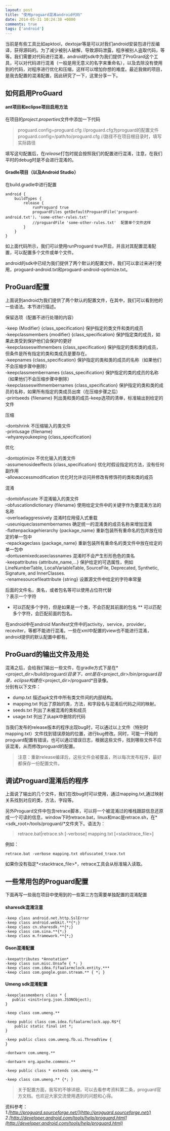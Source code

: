 ```yaml
---
layout: post
title: "使用proguard混淆android代码"
date: 2014-05-31 10:24:38 +0800
comments: true
tags: ['android']
---
```


当前是有些工具比如apktool，dextojar等是可以对我们android安装包进行反编译，获得源码的。为了减少被别人破解，导致源码泄露，程序被别人盗取代码，等等。我们需要对代码进行混淆，android的sdk中为我们提供了ProGrard这个工具，可以对代码进行混淆（一般是用无意义的名字来重命名），以及去除没有使用到的代码，对程序进行优化和压缩，这样可以增加你想的难度。最近我做的项目，是我去配置的混淆配置，因此研究了一下，这里分享一下。

## 如何启用ProGuard

#### ant项目和eclipse项目启用方法
在项目的*project.properties*文件中添加一下代码       
>proguard.config=proguard.cfg  //proguard.cfg为proguard的配置文件    
>proguard.config=/path/to/proguard.cfg //路径不在项目根目录时，填写实际路径    

填写这句配置后，在*release*打包时就会按照我们的配置进行混淆，注意，在我们平时的debug时是不会进行混淆的。
<!--more-->
#### Gradle项目（以及Android Studio）
在build.gradle中进行配置 
```     
android {
    buildTypes {
        release {
            runProguard true
            proguardFiles getDefaultProguardFile('proguard-android.txt')，'some-other-rules.txt'
            //proguardFile 'some-other-rules.txt'  配置单个文件这样
        }
    }
}
```

如上面代码所示，我们可以使用runProguard true开启，并且对其配置混淆配置，可以配置多个文件或单个文件。

android的sdk中已经为我们提供了两个默认的配置文件，我们可以拿过来进行使用，proguard-android.txt和proguard-android-optimize.txt。


## ProGuard配置

上面说到android为我们提供了两个默认的配置文件，在其中，我们可以看到他的一些语法。本节进行描述。


保留选项（配置不进行处理的内容）

-keep {Modifier} {class_specification}    保护指定的类文件和类的成员             
-keepclassmembers {modifier} {class_specification}    保护指定类的成员，如果此类受到保护他们会保护的更好                 
-keepclasseswithmembers {class_specification}    保护指定的类和类的成员，但条件是所有指定的类和类成员是要存在。             
-keepnames {class_specification}    保护指定的类和类的成员的名称（如果他们不会压缩步骤中删除）                        
-keepclassmembernames {class_specification}    保护指定的类的成员的名称（如果他们不会压缩步骤中删除）                  
-keepclasseswithmembernames {class_specification}    保护指定的类和类的成员的名称，如果所有指定的类成员出席（在压缩步骤之后）                   
-printseeds {filename}    列出类和类的成员-keep选项的清单，标准输出到给定的文件             
 
压缩 

-dontshrink    不压缩输入的类文件            
-printusage {filename}              
-whyareyoukeeping {class_specification}                
 
优化 

-dontoptimize    不优化输入的类文件          
-assumenosideeffects {class_specification}    优化时假设指定的方法，没有任何副作用             
-allowaccessmodification    优化时允许访问并修改有修饰符的类和类的成员           
 
混淆 

-dontobfuscate    不混淆输入的类文件                      
-obfuscationdictionary {filename}    使用给定文件中的关键字作为要混淆方法的名称      
-overloadaggressively    混淆时应用侵入式重载             
-useuniqueclassmembernames    确定统一的混淆类的成员名称来增加混淆            
-flattenpackagehierarchy {package_name}    重新包装所有重命名的包并放在给定的单一包中            
-repackageclass {package_name}    重新包装所有重命名的类文件中放在给定的单一包中           
-dontusemixedcaseclassnames    混淆时不会产生形形色色的类名           
-keepattributes {attribute_name,...}    保护给定的可选属性，例如LineNumberTable, LocalVariableTable, SourceFile, Deprecated, Synthetic, Signature, and InnerClasses.         
-renamesourcefileattribute {string}    设置源文件中给定的字符串常量  

后面的文件名，类名，或者包名等可以使用占位符代替    
？表示一个字符
* 可以匹配多个字符，但是如果是一个类，不会匹配其前面的包名
** 可以匹配多个字符，会匹配前面的包名。

在android中在android Manifest文件中的activity，service，provider， receviter，等都不能进行混淆。一些在xml中配置的view也不能进行混淆，android提供的默认配置中都有。       

## ProGuard的输出文件及用处

混淆之后，会给我们输出一些文件，在gradle方式下是在*<project_dir>/build/proguard/*目录下，ant是在*<project_dir>/bin/proguard*目录，eclipse构建在*<project_dir>/proguard*目录像。           
分别有以下文件：        
+ dump.txt 描述apk文件中所有类文件间的内部结构。     
+ mapping.txt 列出了原始的类，方法，和字段名与混淆后代码之间的映射。
+ seeds.txt 列出了未被混淆的类和成员
+ usage.txt 列出了从apk中删除的代码

当我们发布的release版本的程序出现bug时，可以通过以上文件（特别时mapping.txt）文件找到错误原始的位置，进行bug修改。同时，可能一开始的proguard配置有错误，也可以通过错误日志，根据这些文件，找到哪些文件不应该混淆，从而修改proguard的配置。

>注意：重新release编译后，这些文件会被覆盖，所以每次发布程序，最好都保存一份配置文件。

## 调试Proguard混淆后的程序

上面说了输出的几个文件，我们在改bug时可以使用，通过mapping.txt,通过映射关系找到对应的类，方法，字段等。         

另外Proguard文件中包含retrace脚本，可以将一个被混淆过的堆栈跟踪信息还原成一个可读的信息，window下时retrace.bat，linux和mac是retrace.sh，在*<sdk_root>/tools/proguard/*文件夹下。语法为：     

>retrace.bat|retrace.sh [-verbose] mapping.txt [<stacktrace_file>]

例如：

```
retrace.bat -verbose mapping.txt obfuscated_trace.txt
```

如果你没有指定*<stacktrace_file>*，retrace工具会从标准输入读取。


## 一些常用包的Proguard配置

下面再写一些我在项目中使用到的一些第三方包需要单独配置的混淆配置

####  sharesdk混淆注意

```
-keep class android.net.http.SslError
-keep class android.webkit.**{*;}
-keep class cn.sharesdk.**{*;}
-keep class com.sina.**{*;}
-keep class m.framework.**{*;}
```

#### Gson混淆配置
```
-keepattributes *Annotation*
-keep class sun.misc.Unsafe { *; }
-keep class com.idea.fifaalarmclock.entity.***
-keep class com.google.gson.stream.** { *; } 
```

#### Umeng sdk混淆配置

```
-keepclassmembers class * {
   public <init>(org.json.JSONObject);
}

-keep class com.umeng.**

-keep public class com.idea.fifaalarmclock.app.R$*{
    public static final int *;
}

-keep public class com.umeng.fb.ui.ThreadView {
}

-dontwarn com.umeng.**

-dontwarn org.apache.commons.**

-keep public class * extends com.umeng.**

-keep class com.umeng.** {*; }
```


>关于配置方面，我写的不够详细，可以去看参考资料第二条，proguard官方文档。也欢迎大家交流使用遇到的问题和心得。

资料参考：           
*1.[http://proguard.sourceforge.net/](http://proguard.sourceforge.net/)*            
*2.[http://developer.android.com/tools/help/proguard.html](http://developer.android.com/tools/help/proguard.html)*
